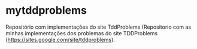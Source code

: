 mytddproblems
=============

Repositório com implementações do site TddProblems (Repositorio com as minhas implementações dos problemas do site TDDProblems (https://sites.google.com/site/tddproblems).
